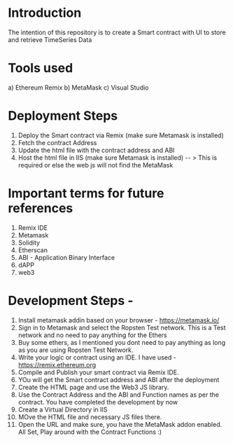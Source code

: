 
# Introduction

The intention of this repository is to create a Smart contract with UI to store and retrieve TimeSeries Data

# Tools used

a) Ethereum Remix  b) MetaMask  c) Visual Studio 

# Deployment Steps

1. Deploy the Smart contract via Remix (make sure Metamask is installed)
2. Fetch the contract Address
3. Update the html file with the contract address and ABI
4. Host the html file in IIS (make sure Metamask is installed) -- > This is required or else the web js will not find the MetaMask

# Important terms for future references 

1. Remix IDE
2. Metamask 
3. Solidity
4. Etherscan
5. ABI - Application Binary Interface
6. dAPP
7. web3
  
# Development Steps - 

1. Install metamask addin based on your browser - https://metamask.io/
2. Sign in to Metamask and select the Ropsten Test network. This is a Test network and no need to pay anything for the Ethers
3. Buy some ethers, as I mentioned you dont need to pay anything as long as you are using Ropsten Test Network.
4. Write your logic or contract using an IDE. I have used - https://remix.ethereum.org
5. Compile and Publish your smart contract via Remix IDE.
6. YOu will get the Smart contract address and ABI after the deployment
7. Create the HTML page and use the Web3 JS library.
8. Use the Contract Address and the ABI and Function names as per the contract. You have completed the development by now
9. Create a Virtual Directory in IIS
10. MOve the HTML file and necessary JS files there.
11. Open the URL and make sure, you have the MetaMask addon enabled. All Set, Play around with the Contract Functions :)
